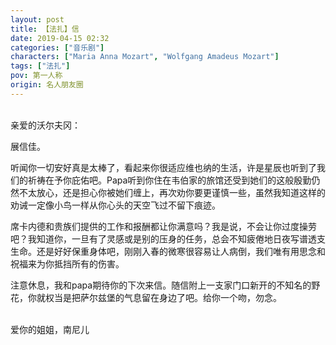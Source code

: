 ```yaml
---
layout: post
title: 【法扎】信
date: 2019-04-15 02:32
categories: ["音乐剧"]
characters: ["Maria Anna Mozart", "Wolfgang Amadeus Mozart"]
tags: ["法扎"]
pov: 第一人称
origin: 名人朋友圈
---
```


<br>
亲爱的沃尔夫冈：

展信佳。

听闻你一切安好真是太棒了，看起来你很适应维也纳的生活，许是星辰也听到了我们的祈祷在予你庇佑吧。Papa听到你住在韦伯家的旅馆还受到她们的这般殷勤仍然不太放心，还是担心你被她们缠上，再次劝你要更谨慎一些，虽然我知道这样的劝诫一定像小鸟一样从你心头的天空飞过不留下痕迹。

席卡内德和贵族们提供的工作和报酬都让你满意吗？我是说，不会让你过度操劳吧？我知道你，一旦有了灵感或是别的压身的任务，总会不知疲倦地日夜写谱透支生命。还是好好保重身体吧，刚刚入春的微寒很容易让人病倒，我们唯有用思念和祝福来为你抵挡所有的伤害。

注意休息，我和papa期待你的下次来信。随信附上一支家门口新开的不知名的野花，你就权当是把萨尔兹堡的气息留在身边了吧。给你一个吻，勿念。

<br>
爱你的姐姐，南尼儿
